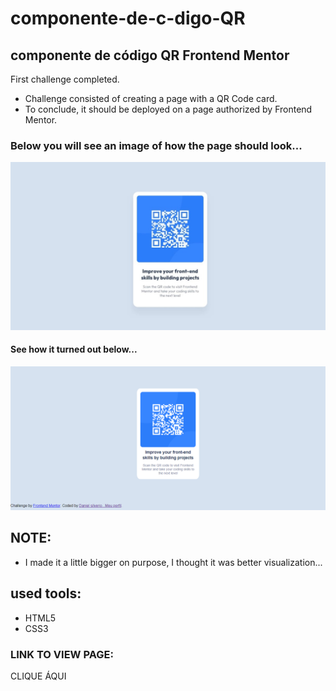# componente-de-c-digo-QR
## componente de código QR Frontend Mentor

First challenge completed.
* Challenge consisted of creating a page with a QR Code card.
* To conclude, it should be deployed on a page authorized by Frontend Mentor.
  
 ### Below you will see an image of how the page should look...

 <img src=".../../desktop-preview.jpg" alt="Preview" title="Preview" heigth="500" >

 #### See how it turned out below...

 <img src=".../../screencapture-10-0-0-107-5500-QR-FILES-index-html-2022-01-26-16_41_50.png" alt="Resultado_Desafio" Title="Resultado">

 ## NOTE:
 
* I made it a little bigger on purpose, I thought it was better visualization...

 ## used tools:
 * HTML5
 * CSS3
  
  ### LINK TO VIEW PAGE: 
  <a herf="https://cartao-qrcode.vercel.app/" target="blank">CLIQUE ÁQUI</a>
